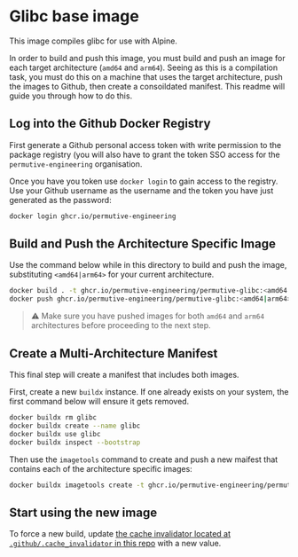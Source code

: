 # Glibc base image

This image compiles glibc for use with Alpine. 

In order to build and push this image, you must build and push an image for each target architecture
(`amd64` and `arm64`). Seeing as this is a compilation task, you must do this on a machine that uses
the target architecture, push the images to Github, then create a consoildated manifest. This readme
will guide you through how to do this.

## Log into the Github Docker Registry

First generate a Github personal access token with write permission to the package registry (you will
also have to grant the token SSO access for the `permutive-engineering` organisation.

Once you have you token use `docker login` to gain access to the registry. Use your Github username
as the username and the token you have just generated as the password:

```bash
docker login ghcr.io/permutive-engineering
```

## Build and Push the Architecture Specific Image

Use the command below while in this directory to build and push the image, substituting `<amd64|arm64>`
for your current architecture.

```bash
docker build . -t ghcr.io/permutive-engineering/permutive-glibc:<amd64|arm64>
docker push ghcr.io/permutive-engineering/permutive-glibc:<amd64|arm64>
```

> ⚠️ Make sure you have pushed images for both `amd64` and `arm64` architectures before proceeding to
> the next step.

## Create a Multi-Architecture Manifest

This final step will create a manifest that includes both images.

First, create a new `buildx` instance. If one already exists on your system, the first command below
will ensure it gets removed.

```bash
docker buildx rm glibc
docker buildx create --name glibc
docker buildx use glibc
docker buildx inspect --bootstrap
```

Then use the `imagetools` command to create and push a new maifest that contains each of the architecture
specific images:

```bash
docker buildx imagetools create -t ghcr.io/permutive-engineering/permutive-glibc:latest ghcr.io/permutive-engineering/permutive-glibc:amd64 ghcr.io/permutive-engineering/permutive-glibc:arm64
```

## Start using the new image

To force a new build, update
[the cache invalidator located at `.github/.cache_invalidator` in this repo](../.github/.cache_invalidator)
with a new value.
